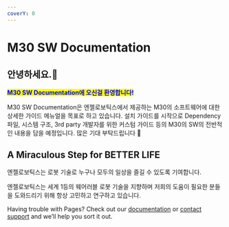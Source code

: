 ```yaml
---
coverY: 0
---
```


# M30 SW Documentation

## 안녕하세요.:tada:



<mark style="color:blue;">**M30 SW Documentation에 오신걸 환영합니다!**</mark>&#x20;

M30 SW Documentation은 엔젤로보틱스에서 제공하는 M30의 소프트웨어에 대한 상세한 가이드 메뉴얼을 목표로 하고 있습니다. 설치 가이드를 시작으로 Dependency 파일, 시스템 구조, 3rd party 개발자를 위한 커스텀 가이드 등의 M30의 SW의 전반적인 내용을 담을 예정입니다. 많은 기대 부탁드립니다 :clap:

## A Miraculous Step for BETTER LIFE&#x20;

엔젤로보틱스는 로봇 기술로 누구나 모두의 일상을 즐길 수 있도록 기여합니다.

엔젤로보틱스는 세계 1등의 웨어러블 로봇 기술을 지향하며 저희의 도움이 필요한 분들을 도와드리기 위해 항상 고민하고 연구하고 있습니다.







Having trouble with Pages? Check out our [documentation](https://docs.github.com/categories/github-pages-basics/) or [contact support](https://support.github.com/contact) and we’ll help you sort it out.
